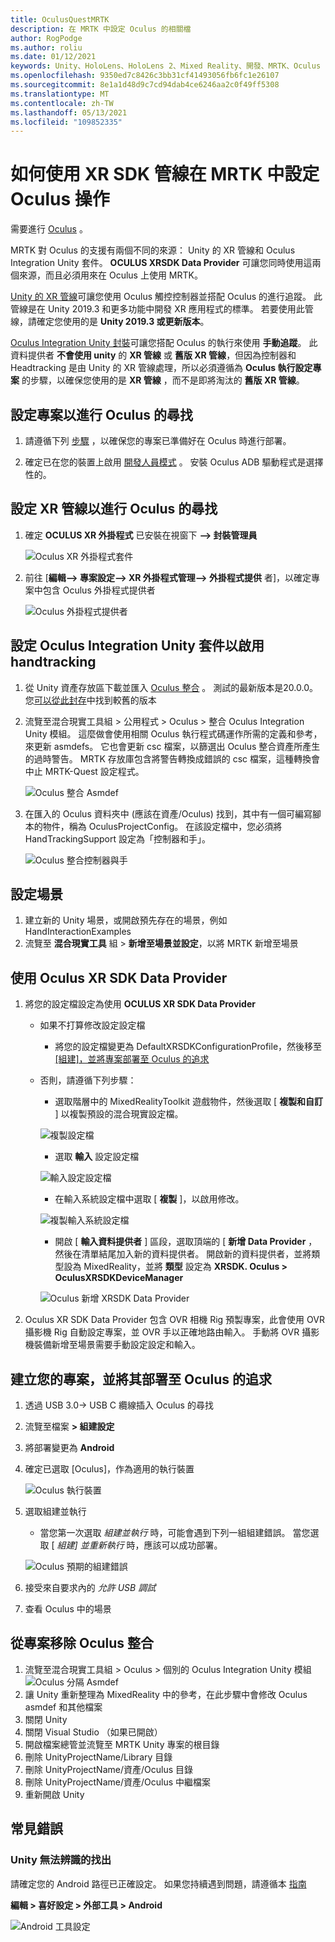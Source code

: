 ```yaml
---
title: OculusQuestMRTK
description: 在 MRTK 中設定 Oculus 的相關檔
author: RogPodge
ms.author: roliu
ms.date: 01/12/2021
keywords: Unity、HoloLens、HoloLens 2、Mixed Reality、開發、MRTK、Oculus 的追求、
ms.openlocfilehash: 9350ed7c8426c3bb31cf41493056fb6fc1e26107
ms.sourcegitcommit: 8e1a1d48d9c7cd94dab4ce6246aa2c0f49ff5308
ms.translationtype: MT
ms.contentlocale: zh-TW
ms.lasthandoff: 05/13/2021
ms.locfileid: "109852335"
---
```

# <a name="how-to-configure-oculus-quest-in-mrtk-using-the-xr-sdk-pipeline"></a>如何使用 XR SDK 管線在 MRTK 中設定 Oculus 操作

需要進行 [Oculus](https://www.oculus.com/quest/) 。

MRTK 對 Oculus 的支援有兩個不同的來源： Unity 的 XR 管線和 Oculus Integration Unity 套件。 **OCULUS XRSDK Data Provider** 可讓您同時使用這兩個來源，而且必須用來在 Oculus 上使用 MRTK。

[Unity 的 XR 管線](https://docs.unity3d.com/Manual/XR.html)可讓您使用 Oculus 觸控控制器並搭配 Oculus 的進行追蹤。
此管線是在 Unity 2019.3 和更多功能中開發 XR 應用程式的標準。 若要使用此管線，請確定您使用的是 **Unity 2019.3 或更新版本**。

[Oculus Integration Unity 封裝](https://assetstore.unity.com/packages/tools/integration/oculus-integration-82022)可讓您搭配 Oculus 的執行來使用 **手動追蹤**。
此資料提供者 **不會使用 unity** 的 **XR 管線** 或 **舊版 XR 管線**，但因為控制器和 Headtracking 是由 Unity 的 XR 管線處理，所以必須遵循為 **Oculus 執行設定專案** 的步驟，以確保您使用的是 **XR 管線** ，而不是即將淘汰的 **舊版 XR 管線**。

## <a name="setting-up-project-for-the-oculus-quest"></a>設定專案以進行 Oculus 的尋找

1. 請遵循下列 [步驟](https://developer.oculus.com/documentation/unity/book-unity-gsg/) ，以確保您的專案已準備好在 Oculus 時進行部署。

1. 確定已在您的裝置上啟用 [開發人員模式](https://developer.oculus.com/documentation/native/android/mobile-device-setup/) 。 安裝 Oculus ADB 驅動程式是選擇性的。

## <a name="setting-up-the-xr-pipeline-for-oculus-quest"></a>設定 XR 管線以進行 Oculus 的尋找

1. 確定 **OCULUS XR 外掛程式** 已安裝在視窗下 **--> 封裝管理員**

    ![Oculus XR 外掛程式套件](../images/cross-platform/oculus-quest/OculusXRPluginPackage.png)

1. 前往 [**編輯--> 專案設定--> XR 外掛程式管理--> 外掛程式提供** 者]，以確定專案中包含 Oculus 外掛程式提供者

    ![Oculus 外掛程式提供者](../images/cross-platform/oculus-quest/OculusPluginProvider.png)

## <a name="setting-up-the-oculus-integration-unity-package-to-enable-handtracking"></a>設定 Oculus Integration Unity 套件以啟用 handtracking

1. 從 Unity 資產存放區下載並匯入 [Oculus 整合](https://assetstore.unity.com/packages/tools/integration/oculus-integration-82022) 。 測試的最新版本是20.0.0。 您[可以從此封存](https://developer.oculus.com/downloads/package/unity-integration-archive/)中找到較舊的版本

1. 流覽至混合現實工具組 > 公用程式 > Oculus > 整合 Oculus Integration Unity 模組。 這麼做會使用相關 Oculus 執行程式碼運作所需的定義和參考，來更新 asmdefs。 它也會更新 csc 檔案，以篩選出 Oculus 整合資產所產生的過時警告。 MRTK 存放庫包含將警告轉換成錯誤的 csc 檔案，這種轉換會中止 MRTK-Quest 設定程式。

    ![Oculus 整合 Asmdef](../images/cross-platform/oculus-quest/OculusIntegrationAsmdef.png)

1. 在匯入的 Oculus 資料夾中 (應該在資產/Oculus) 找到，其中有一個可編寫腳本的物件，稱為 OculusProjectConfig。 在該設定檔中，您必須將 HandTrackingSupport 設定為「控制器和手」。

    ![Oculus 整合控制器與手](../images/cross-platform/oculus-quest/OculusIntegrationControllerAndHands.png)

## <a name="setting-up-the-scene"></a>設定場景

1. 建立新的 Unity 場景，或開啟預先存在的場景，例如 HandInteractionExamples
1. 流覽至 **混合現實工具** 組  >  **新增至場景並設定**，以將 MRTK 新增至場景

## <a name="using-the-oculus-xr-sdk-data-provider"></a>使用 Oculus XR SDK Data Provider

1. 將您的設定檔設定為使用 **OCULUS XR SDK Data Provider**
    - 如果不打算修改設定設定檔
        - 將您的設定檔變更為 DefaultXRSDKConfigurationProfile，然後移至 [ [組建]，並將專案部署至 Oculus 的追求](oculus-quest-mrtk.md#build-and-deploy-your-project-to-oculus-quest)

    - 否則，請遵循下列步驟：
        - 選取階層中的 MixedRealityToolkit 遊戲物件，然後選取 [ **複製和自訂** ] 以複製預設的混合現實設定檔。

        ![複製設定檔](../images/cross-platform/CloneProfile.png)

        - 選取 **輸入** 設定設定檔

        ![輸入設定設定檔](../images/cross-platform/InputConfigurationProfile.png)

        - 在輸入系統設定檔中選取 [ **複製** ]，以啟用修改。

        ![複製輸入系統設定檔](../images/cross-platform/CloneInputSystemProfile.png)

        - 開啟 [ **輸入資料提供者** ] 區段，選取頂端的 [ **新增 Data Provider** ，然後在清單結尾加入新的資料提供者。  開啟新的資料提供者，並將類型設為 MixedReality，並將 **類型** 設定為 **XRSDK. Oculus > OculusXRSDKDeviceManager**

        ![Oculus 新增 XRSDK Data Provider](../images/cross-platform/oculus-quest/OculusAddDataXRSDKProvider.png)

1. Oculus XR SDK Data Provider 包含 OVR 相機 Rig 預製專案，此會使用 OVR 攝影機 Rig 自動設定專案，並 OVR 手以正確地路由輸入。 手動將 OVR 攝影機裝備新增至場景需要手動設定設定和輸入。

## <a name="build-and-deploy-your-project-to-oculus-quest"></a>建立您的專案，並將其部署至 Oculus 的追求

1. 透過 USB 3.0-> USB C 纜線插入 Oculus 的尋找
1. 流覽至檔案 **> 組建設定**
1. 將部署變更為 **Android**
1. 確定已選取 [Oculus]，作為適用的執行裝置

    ![Oculus 執行裝置](../images/cross-platform/oculus-quest/OculusRunDevice.png)

1. 選取組建並執行
    - 當您第一次選取 *組建並執行* 時，可能會遇到下列一組組建錯誤。 當您選取 [ *組建] 並重新執行* 時，應該可以成功部署。

    ![Oculus 預期的組建錯誤](../images/cross-platform/oculus-quest/OculusExpectedBuildErrors.png)

1. 接受來自要求內的 _允許 USB 調試_
1. 查看 Oculus 中的場景

## <a name="removing-oculus-integration-from-the-project"></a>從專案移除 Oculus 整合

1. 流覽至混合現實工具組 > Oculus > 個別的 Oculus Integration Unity 模組  ![ Oculus 分隔 Asmdef](../images/cross-platform/oculus-quest/OculusSeparationAsmdef.png)
1. 讓 Unity 重新整理為 MixedReality 中的參考，在此步驟中會修改 Oculus asmdef 和其他檔案
1. 關閉 Unity
1. 關閉 Visual Studio （如果已開啟）
1. 開啟檔案總管並流覽至 MRTK Unity 專案的根目錄
1. 刪除 UnityProjectName/Library 目錄
1. 刪除 UnityProjectName/資產/Oculus 目錄
1. 刪除 UnityProjectName/資產/Oculus 中繼檔案
1. 重新開啟 Unity

## <a name="common-errors"></a>常見錯誤

### <a name="quest-not-recognized-by-unity"></a>Unity 無法辨識的找出

請確定您的 Android 路徑已正確設定。 如果您持續遇到問題，請遵循本 [指南](https://developer.oculus.com/documentation/unity/book-unity-gsg/#install-android-tools)

**編輯 > 喜好設定 > 外部工具 > Android**

![Android 工具設定](../images/cross-platform/oculus-quest/AndroidToolsConfig.png)
